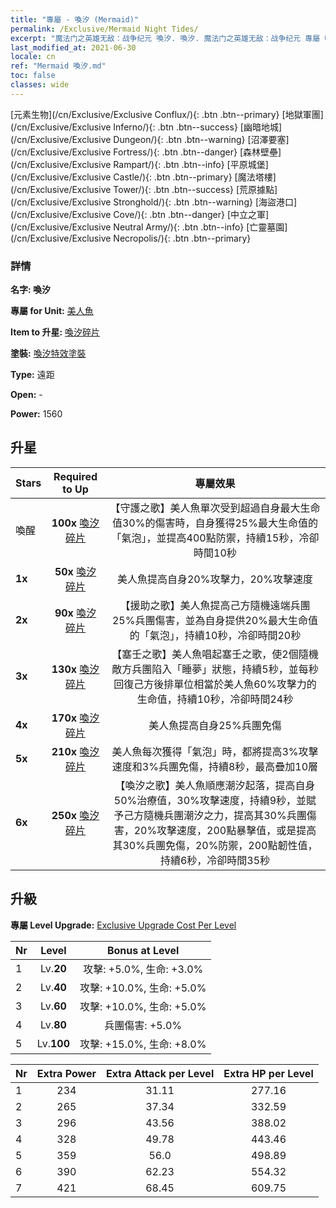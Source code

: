 ```yaml
---
title: "專屬 - 喚汐 (Mermaid)"
permalink: /Exclusive/Mermaid Night Tides/
excerpt: "魔法门之英雄无敌：战争纪元 喚汐. 喚汐. 魔法门之英雄无敌：战争纪元 專屬 喚汐. 美人魚 專屬."
last_modified_at: 2021-06-30
locale: cn
ref: "Mermaid 喚汐.md"
toc: false
classes: wide
---
```

 [元素生物](/cn/Exclusive/Exclusive Conflux/){: .btn .btn--primary} [地獄軍團](/cn/Exclusive/Exclusive Inferno/){: .btn .btn--success} [幽暗地城](/cn/Exclusive/Exclusive Dungeon/){: .btn .btn--warning} [沼澤要塞](/cn/Exclusive/Exclusive Fortress/){: .btn .btn--danger} [森林壁壘](/cn/Exclusive/Exclusive Rampart/){: .btn .btn--info} [平原城堡](/cn/Exclusive/Exclusive Castle/){: .btn .btn--primary} [魔法塔樓](/cn/Exclusive/Exclusive Tower/){: .btn .btn--success} [荒原據點](/cn/Exclusive/Exclusive Stronghold/){: .btn .btn--warning} [海盜港口](/cn/Exclusive/Exclusive Cove/){: .btn .btn--danger} [中立之軍](/cn/Exclusive/Exclusive Neutral Army/){: .btn .btn--info} [亡靈墓園](/cn/Exclusive/Exclusive Necropolis/){: .btn .btn--primary} 

### 詳情
 **名字: 喚汐** 

 **專屬 for Unit:** [美人魚](/cn/units/Mermaid/) 

 **Item to 升星:** [喚汐碎片](/cn/Items/con_1004/)

 **塗裝:** [喚汐特效塗裝](/cn/Items/con_672/)

 **Type:** 遠距

 **Open:** -

 **Power:** 1560

## 升星

  |     Stars    |  Required to Up | 專屬效果 |
  |:-------------|:---------------:|:---------------:|
  |  喚醒  | **100x** [喚汐碎片](/cn/Items/con_1004/) | 【守護之歌】美人魚單次受到超過自身最大生命值30%的傷害時，自身獲得25%最大生命值的「氣泡」，並提高400點防禦，持續15秒，冷卻時間10秒 |
  | **1x** <i class="fas fa-star"/> | **50x** [喚汐碎片](/cn/Items/con_1004/) | 美人魚提高自身20%攻擊力，20%攻擊速度 |
  | **2x** <i class="fas fa-star"/> | **90x** [喚汐碎片](/cn/Items/con_1004/) | 【援助之歌】美人魚提高己方隨機遠端兵團25%兵團傷害，並為自身提供20%最大生命值的「氣泡」，持續10秒，冷卻時間20秒 |
  | **3x** <i class="fas fa-star"/> | **130x** [喚汐碎片](/cn/Items/con_1004/) | 【塞壬之歌】美人魚唱起塞壬之歌，使2個隨機敵方兵團陷入「睡夢」狀態，持續5秒，並每秒回復己方後排單位相當於美人魚60%攻擊力的生命值，持續10秒，冷卻時間24秒 |
  | **4x** <i class="fas fa-star"/> | **170x** [喚汐碎片](/cn/Items/con_1004/) | 美人魚提高自身25%兵團免傷 |
  | **5x** <i class="fas fa-star"/> | **210x** [喚汐碎片](/cn/Items/con_1004/) | 美人魚每次獲得「氣泡」時，都將提高3%攻擊速度和3%兵團免傷，持續8秒，最高疊加10層 |
  | **6x** <i class="fas fa-star"/> | **250x** [喚汐碎片](/cn/Items/con_1004/) | 【喚汐之歌】美人魚順應潮汐起落，提高自身50%治療值，30%攻擊速度，持續9秒，並賦予己方隨機兵團潮汐之力，提高其30%兵團傷害，20%攻擊速度，200點暴擊值，或是提高其30%兵團免傷，20%防禦，200點韌性值，持續6秒，冷卻時間35秒 |


## 升級
 **專屬 Level Upgrade:** [Exclusive Upgrade Cost Per Level](/Exclusive/ExclusiveUpgradeCostPerLevel/)

  |  Nr  |   Level  | Bonus at Level |
  |:-----|:--------:|:--------------:|
  | 1 | Lv.**20** | 攻擊: +5.0%, 生命: +3.0% |
  | 2 | Lv.**40** | 攻擊: +10.0%, 生命: +5.0% |
  | 3 | Lv.**60** | 攻擊: +10.0%, 生命: +5.0% |
  | 4 | Lv.**80** | 兵團傷害: +5.0% |
  | 5 | Lv.**100** | 攻擊: +15.0%, 生命: +8.0% |


  |  Nr  |  Extra Power | Extra Attack per Level | Extra HP per Level |
  |:-----|:--------:|:--------:|:--------:|
  | 1 | 234 | 31.11 | 277.16 |
  | 2 | 265 | 37.34 | 332.59 |
  | 3 | 296 | 43.56 | 388.02 |
  | 4 | 328 | 49.78 | 443.46 |
  | 5 | 359 | 56.0 | 498.89 |
  | 6 | 390 | 62.23 | 554.32 |
  | 7 | 421 | 68.45 | 609.75 |


